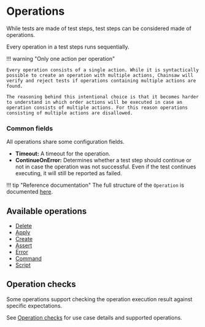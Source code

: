 # Operations

While tests are made of test steps, test steps can be considered made of operations.

Every operation in a test steps runs sequentially.

!!! warning "Only one action per operation"

    Every operation consists of a single action. While it is syntactically possible to create an operation with multiple actions, Chainsaw will verify and reject tests if operations containing multiple actions are found.

    The reasoning behind this intentional choice is that it becomes harder to understand in which order actions will be executed in case an operation consists of multiple actions. For this reason operations consisting of multiple actions are disallowed.

### Common fields

All operations share some configuration fields.

- **Timeout:** A timeout for the operation.
- **ContinueOnError:** Determines whether a test step should continue or not in case the operation was not successful.
  Even if the test continues executing, it will still be reported as failed.

!!! tip "Reference documentation"
    The full structure of the `Operation` is documented [here](../../apis/chainsaw.v1alpha1.md#chainsaw-kyverno-io-v1alpha1-Operation).

## Available operations

- [Delete](./delete.md)
- [Apply](./apply.md)
- [Create](./create.md)
- [Assert](./assert.md)
- [Error](./error.md)
- [Command](./command.md)
- [Script](./script.md)

## Operation checks

Some operations support checking the operation execution result against specific expectations.

See [Operation checks](./check.md) for use case details and supported operations.
